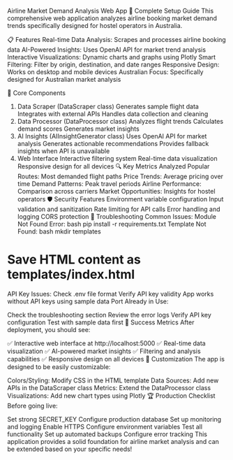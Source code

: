 Airline Market Demand Analysis Web App
🚀 Complete Setup Guide
This comprehensive web application analyzes airline booking market demand trends specifically designed for hostel operators in Australia.

📋 Features
Real-time Data Analysis: Scrapes and processes airline booking data
AI-Powered Insights: Uses OpenAI API for market trend analysis
Interactive Visualizations: Dynamic charts and graphs using Plotly
Smart Filtering: Filter by origin, destination, and date ranges
Responsive Design: Works on desktop and mobile devices
Australian Focus: Specifically designed for Australian market analysis

🎯 Core Components
1. Data Scraper (DataScraper class)
Generates sample flight data
Integrates with external APIs
Handles data collection and cleaning
2. Data Processor (DataProcessor class)
Analyzes flight trends
Calculates demand scores
Generates market insights
3. AI Insights (AIInsightGenerator class)
Uses OpenAI API for market analysis
Generates actionable recommendations
Provides fallback insights when API is unavailable
4. Web Interface
Interactive filtering system
Real-time data visualization
Responsive design for all devices
🔍 Key Metrics Analyzed
Popular Routes: Most demanded flight paths
Price Trends: Average pricing over time
Demand Patterns: Peak travel periods
Airline Performance: Comparison across carriers
Market Opportunities: Insights for hostel operators
🛡️ Security Features
Environment variable configuration
Input validation and sanitization
Rate limiting for API calls
Error handling and logging
CORS protection
🚨 Troubleshooting
Common Issues:
Module Not Found Error:
bash
pip install -r requirements.txt
Template Not Found:
bash
mkdir templates
# Save HTML content as templates/index.html
API Key Issues:
Check .env file format
Verify API key validity
App works without API keys using sample data
Port Already in Use:

Check the troubleshooting section
Review the error logs
Verify API key configuration
Test with sample data first
🎉 Success Metrics
After deployment, you should see:

✅ Interactive web interface at http://localhost:5000
✅ Real-time data visualization
✅ AI-powered market insights
✅ Filtering and analysis capabilities
✅ Responsive design on all devices
📝 Customization
The app is designed to be easily customizable:

Colors/Styling: Modify CSS in the HTML template
Data Sources: Add new APIs in the DataScraper class
Metrics: Extend the DataProcessor class
Visualizations: Add new chart types using Plotly
🏆 Production Checklist
Before going live:

 Set strong SECRET_KEY
 Configure production database
 Set up monitoring and logging
 Enable HTTPS
 Configure environment variables
 Test all functionality
 Set up automated backups
 Configure error tracking
This application provides a solid foundation for airline market analysis and can be extended based on your specific needs!

